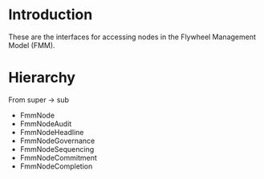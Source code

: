 # Introduction #

These are the interfaces for accessing nodes in the Flywheel Management Model (FMM).


# Hierarchy #

From super -> sub
  * FmmNode
  * FmmNodeAudit
  * FmmNodeHeadline
  * FmmNodeGovernance
  * FmmNodeSequencing
  * FmmNodeCommitment
  * FmmNodeCompletion